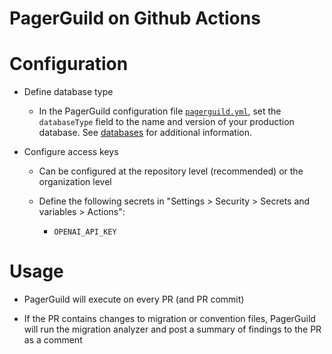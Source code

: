 # PagerGuild on Github Actions

# Configuration

- Define database type

  - In the PagerGuild configuration file [`pagerguild.yml`](pagerguild.yml), set the `databaseType` field to the name and version of your production database. See [databases](../../databases/) for additional information.

- Configure access keys

  - Can be configured at the repository level (recommended) or the organization level

  - Define the following secrets in "Settings > Security > Secrets and variables > Actions":

    - `OPENAI_API_KEY`

# Usage

- PagerGuild will execute on every PR (and PR commit)

- If the PR contains changes to migration or convention files, PagerGuild will run the migration analyzer and post a summary of findings to the PR as a comment
